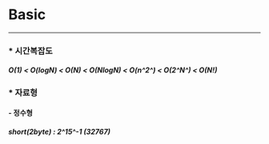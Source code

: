 # Basic
----
### * 시간복잡도
#####  O(1) < O(logN) < O(N) < O(NlogN) < O(n^2^) < O(2^N^) < O(N!)

### * 자료형
#### - 정수형
#####  short(2byte) : 2^15^-1 (32767)
